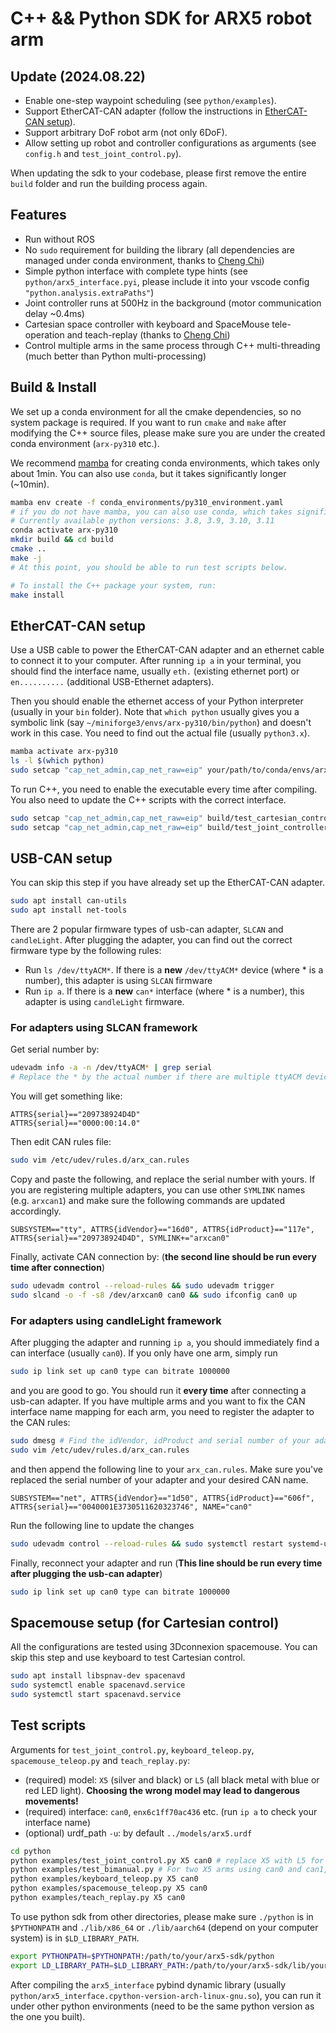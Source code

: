 # C++ && Python SDK for ARX5 robot arm

## Update (2024.08.22)
- Enable one-step waypoint scheduling (see `python/examples`).
- Support EtherCAT-CAN adapter (follow the instructions in [EtherCAT-CAN setup](README.md#ethercat-can-setup)).
- Support arbitrary DoF robot arm (not only 6DoF).
- Allow setting up robot and controller configurations as arguments (see `config.h` and `test_joint_control.py`).

When updating the sdk to your codebase, please first remove the entire `build` folder and run the building process again.

## Features
- Run without ROS
- No `sudo` requirement for building the library (all dependencies are managed under conda environment, thanks to [Cheng Chi](https://cheng-chi.github.io/))
- Simple python interface with complete type hints (see `python/arx5_interface.pyi`, please include it into your vscode config `"python.analysis.extraPaths"`)
- Joint controller runs at 500Hz in the background (motor communication delay ~0.4ms)
- Cartesian space controller with keyboard and SpaceMouse tele-operation and teach-replay (thanks to [Cheng Chi](https://cheng-chi.github.io/))
- Control multiple arms in the same process through C++ multi-threading (much better than Python multi-processing)

## Build & Install
We set up a conda environment for all the cmake dependencies, so no system package is required. If you want to run `cmake` and `make` after modifying the C++ source files, please make sure you are under the created conda environment (`arx-py310` etc.).  

We recommend [mamba](https://github.com/conda-forge/miniforge?tab=readme-ov-file#install) for creating conda environments, which takes only about 1min. You can also use `conda`, but it takes significantly longer (~10min).

``` sh
mamba env create -f conda_environments/py310_environment.yaml
# if you do not have mamba, you can also use conda, which takes significantly longer
# Currently available python versions: 3.8, 3.9, 3.10, 3.11 
conda activate arx-py310
mkdir build && cd build
cmake ..
make -j
# At this point, you should be able to run test scripts below.
```
``` sh
# To install the C++ package your system, run:
make install
```

## EtherCAT-CAN setup

Use a USB cable to power the EtherCAT-CAN adapter and an ethernet cable to connect it to your computer. After running `ip a` in your terminal, you should find the interface name, usually `eth.` (existing ethernet port) or `en..........` (additional USB-Ethernet adapters).

Then you should enable the ethernet access of your Python interpreter (usually in your `bin` folder). Note that `which python` usually gives you a symbolic link (say `~/miniforge3/envs/arx-py310/bin/python`) and doesn't work in this case. You need to find out the actual file (usually `python3.x`). 
```sh
mamba activate arx-py310
ls -l $(which python)
sudo setcap "cap_net_admin,cap_net_raw=eip" your/path/to/conda/envs/arx-py310/bin/python3.10
```

To run C++, you need to enable the executable every time after compiling. You also need to update the C++ scripts with the correct interface.
```sh
sudo setcap "cap_net_admin,cap_net_raw=eip" build/test_cartesian_controller
sudo setcap "cap_net_admin,cap_net_raw=eip" build/test_joint_controller
```

## USB-CAN setup

You can skip this step if you have already set up the EtherCAT-CAN adapter.

``` sh
sudo apt install can-utils
sudo apt install net-tools
```

There are 2 popular firmware types of usb-can adapter, `SLCAN` and `candleLight`. After plugging the adapter, you can find out the correct firmware type by the following rules:
- Run `ls /dev/ttyACM*`. If there is a **new** `/dev/ttyACM*` device (where * is a number), this adapter is using `SLCAN` firmware
- Run `ip a`. If there is a **new** `can*` interface (where * is a number), this adapter is using `candleLight` firmware.

### For adapters using SLCAN framework
Get serial number by:
``` sh
udevadm info -a -n /dev/ttyACM* | grep serial
# Replace the * by the actual number if there are multiple ttyACM devices connected to your computer.
```
You will get something like:
```
ATTRS{serial}=="209738924D4D"
ATTRS{serial}=="0000:00:14.0"
```
Then edit CAN rules file:
``` sh
sudo vim /etc/udev/rules.d/arx_can.rules
```
Copy and paste the following, and replace the serial number with yours. If you are registering multiple adapters, you can use other `SYMLINK` names (e.g. `arxcan1`) and make sure the following commands are updated accordingly.
```
SUBSYSTEM=="tty", ATTRS{idVendor}=="16d0", ATTRS{idProduct}=="117e", ATTRS{serial}=="209738924D4D", SYMLINK+="arxcan0"
```

Finally, activate CAN connection by: (**the second line should be run every time after connection**)
``` sh
sudo udevadm control --reload-rules && sudo udevadm trigger
sudo slcand -o -f -s8 /dev/arxcan0 can0 && sudo ifconfig can0 up
```


### For adapters using candleLight framework
After plugging the adapter and running `ip a`, you should immediately find a can interface (usually `can0`). If you only have one arm, simply run 
```sh
sudo ip link set up can0 type can bitrate 1000000
```
and you are good to go. You should run it **every time** after connecting a usb-can adapter.
If you have multiple arms and you want to fix the CAN interface name mapping for each arm, you need to register the adapter to the CAN rules:
```sh
sudo dmesg # Find the idVendor, idProduct and serial number of your adapter
sudo vim /etc/udev/rules.d/arx_can.rules
```
and then append the following line to your `arx_can.rules`. Make sure you've replaced the serial number of your adapter and your desired CAN name.
```
SUBSYSTEM=="net", ATTRS{idVendor}=="1d50", ATTRS{idProduct}=="606f", ATTRS{serial}=="0040001E3730511620323746", NAME="can0"
```
Run the following line to update the changes
```sh
sudo udevadm control --reload-rules && sudo systemctl restart systemd-udevd && sudo udevadm trigger
```
Finally, reconnect your adapter and run (**This line should be run every time after plugging the usb-can adapter**)
```sh
sudo ip link set up can0 type can bitrate 1000000
```


## Spacemouse setup (for Cartesian control)
All the configurations are tested using 3Dconnexion spacemouse. You can skip this step and use keyboard to test Cartesian control.
```sh
sudo apt install libspnav-dev spacenavd
sudo systemctl enable spacenavd.service
sudo systemctl start spacenavd.service
```

## Test scripts

Arguments for `test_joint_control.py`, `keyboard_teleop.py`, `spacemouse_teleop.py` and `teach_replay.py`: 
- (required) model: `X5` (silver and black) or `L5` (all black metal with blue or red LED light). **Choosing the wrong model may lead to dangerous movements!**
- (required) interface: `can0`, `enx6c1ff70ac436` etc. (run `ip a` to check your interface name)
- (optional) urdf_path `-u`: by default `../models/arx5.urdf`

```bash
cd python
python examples/test_joint_control.py X5 can0 # replace X5 with L5 for the other model 
python examples/test_bimanual.py # For two X5 arms using can0 and can1, each arm will act the same as test_joint_control.py
python examples/keyboard_teleop.py X5 can0
python examples/spacemouse_teleop.py X5 can0
python examples/teach_replay.py X5 can0
```
To use python sdk from other directories, please make sure `./python` is in `$PYTHONPATH` and `./lib/x86_64` or `./lib/aarch64` (depend on your computer system) is in `$LD_LIBRARY_PATH`. 

``` sh
export PYTHONPATH=$PYTHONPATH:/path/to/your/arx5-sdk/python
export LD_LIBRARY_PATH=$LD_LIBRARY_PATH:/path/to/your/arx5-sdk/lib/your_arch
```

After compiling the `arx5_interface` pybind dynamic library (usually `python/arx5_interface.cpython-version-arch-linux-gnu.so`), you can run it under other python environments (need to be the same python version as the one you built).
 

